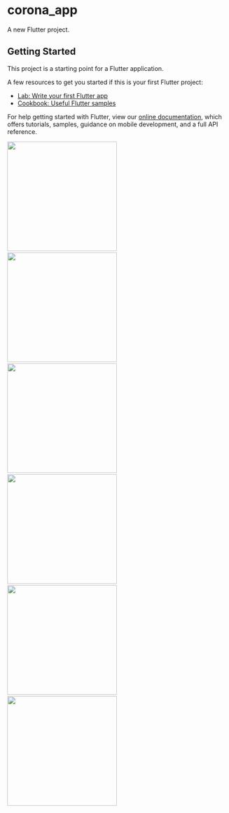 # corona_app

A new Flutter project.

## Getting Started

This project is a starting point for a Flutter application.

A few resources to get you started if this is your first Flutter project:

- [Lab: Write your first Flutter app](https://flutter.dev/docs/get-started/codelab)
- [Cookbook: Useful Flutter samples](https://flutter.dev/docs/cookbook)

For help getting started with Flutter, view our
[online documentation](https://flutter.dev/docs), which offers tutorials,
samples, guidance on mobile development, and a full API reference.

<img src="https://user-images.githubusercontent.com/78800628/225027234-8362389b-6f09-4741-bd53-21b8cc7d5dcc.jpg" width="250"> &nbsp; <img src="https://user-images.githubusercontent.com/78800628/225027307-f35ea6de-e65e-4e63-8147-ab48312ddc89.jpg" width="250"> &nbsp; <img src="https://user-images.githubusercontent.com/78800628/225027356-bc60c65e-c1b2-45bd-a0e9-c748b865a096.jpg" width="250"> &nbsp;  <img src="https://user-images.githubusercontent.com/78800628/225027417-04b91cac-20d2-4b6f-b95f-85ca9501dde4.jpg" width="250"> &nbsp; <img src="https://user-images.githubusercontent.com/78800628/225027449-4958dc98-23c2-41c3-9899-754559ad984a.jpg" width="250">  &nbsp;   <img src="https://user-images.githubusercontent.com/78800628/225027478-585f8471-f791-48cd-ae96-b38513140a1f.jpg" width="250">












